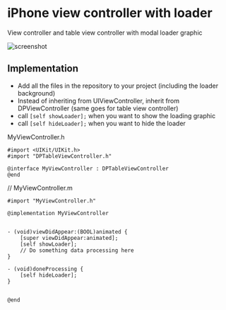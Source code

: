 iPhone view controller with loader
==================================

View controller and table view controller with modal loader graphic

![screenshot](https://raw.github.com/jonashagstedt/iPhone-view-controller-with-loader/master/screenshot.png)

Implementation
----
* Add all the files in the repository to your project (including the loader background)
* Instead of inheriting from UIViewController, inherit from DPViewController (same goes for table view controller)
* call ```[self showLoader];``` when you want to show the loading graphic 
* call ```[self hideLoader];``` when you want to hide the loader

	
MyViewController.h
```
#import <UIKit/UIKit.h>
#import "DPTableViewController.h"

@interface MyViewController : DPTableViewController
@end
```

// MyViewController.m
```
#import "MyViewController.h"

@implementation MyViewController


- (void)viewDidAppear:(BOOL)animated {
    [super viewDidAppear:animated];
    [self showLoader];
    // Do something data processing here
}

- (void)doneProcessing {
    [self hideLoader];
}


@end
```
